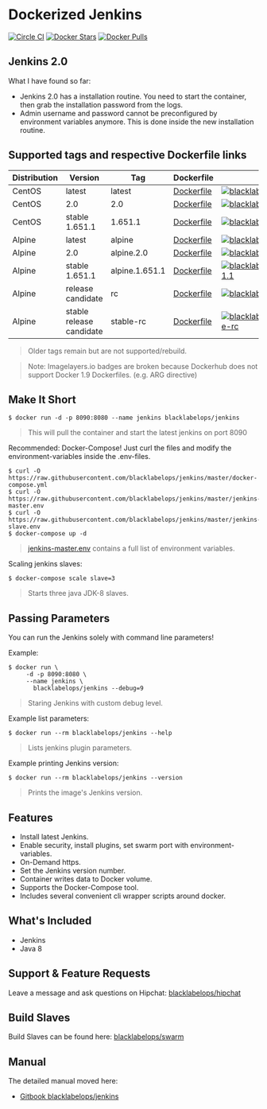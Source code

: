# Dockerized Jenkins

[![Circle CI](https://circleci.com/gh/blacklabelops/jenkins/tree/master.svg?style=shield)](https://circleci.com/gh/blacklabelops/jenkins/tree/master) [![Docker Stars](https://img.shields.io/docker/stars/blacklabelops/jenkins.svg)](https://hub.docker.com/r/blacklabelops/jenkins/) [![Docker Pulls](https://img.shields.io/docker/pulls/blacklabelops/jenkins.svg)](https://hub.docker.com/r/blacklabelops/jenkins/)

## Jenkins 2.0

What I have found so far:

* Jenkins 2.0 has a installation routine. You need to start the container, then grab the installation password from the logs.
* Admin username and password cannot be preconfigured by environment variables anymore. This is done inside the new installation routine.

## Supported tags and respective Dockerfile links

| Distribution | Version      | Tag          | Dockerfile | Size |
|--------------|--------------|--------------|------------|------|
| CentOS | latest | latest | [Dockerfile](https://github.com/blacklabelops/jenkins/blob/master/Dockerfile) | [![blacklabelops/jenkins:latest](https://badge.imagelayers.io/blacklabelops/jenkins:latest.svg)](https://imagelayers.io/?images=blacklabelops/jenkins:latest 'blacklabelops/jenkins:latest') |
| CentOS | 2.0 | 2.0 |  [Dockerfile](https://github.com/blacklabelops/jenkins/blob/master/Dockerfile) | [![blacklabelops/jenkins:2.0](https://badge.imagelayers.io/blacklabelops/jenkins:2.0.svg)](https://imagelayers.io/?images=blacklabelops/jenkins:2.0 'blacklabelops/jenkins:2.0') |
| CentOS | stable 1.651.1 | 1.651.1|  [Dockerfile](https://github.com/blacklabelops/jenkins/blob/master/Dockerfile) | [![blacklabelops/jenkins:1.651.1](https://badge.imagelayers.io/blacklabelops/jenkins:1.651.1.svg)](https://imagelayers.io/?images=blacklabelops/jenkins:1.651.1 'blacklabelops/jenkins:1.651.1') |
| Alpine | latest | alpine | [Dockerfile](https://github.com/blacklabelops/jenkins/blob/master/DockerfileAlpine) | [![blacklabelops/jenkins:alpine](https://badge.imagelayers.io/blacklabelops/jenkins:alpine.svg)](https://imagelayers.io/?images=blacklabelops/jenkins:alpine 'blacklabelops/jenkins:alpine') |
| Alpine | 2.0 | alpine.2.0 | [Dockerfile](https://github.com/blacklabelops/jenkins/blob/master/DockerfileAlpine) | [![blacklabelops/jenkins:alpine.2.0](https://badge.imagelayers.io/blacklabelops/jenkins:alpine.2.0.svg)](https://imagelayers.io/?images=blacklabelops/jenkins:alpine.2.0 'blacklabelops/jenkins:alpine.2.0') |
| Alpine | stable 1.651.1 | alpine.1.651.1 | [Dockerfile](https://github.com/blacklabelops/jenkins/blob/master/DockerfileAlpine) | [![blacklabelops/jenkins:alpine.1.651.1](https://badge.imagelayers.io/blacklabelops/jenkins:alpine.1.651.1.svg)](https://imagelayers.io/?images=blacklabelops/jenkins:alpine.1.651.1 'blacklabelops/jenkins:alpine.1.651.1') |
| Alpine | release candidate | rc | [Dockerfile](https://github.com/blacklabelops/jenkins/blob/master/DockerfileAlpine) | [![blacklabelops/jenkins:rc](https://badge.imagelayers.io/blacklabelops/jenkins:rc.svg)](https://imagelayers.io/?images=blacklabelops/jenkins:rc 'blacklabelops/jenkins:rc') |
| Alpine | stable release candidate | stable-rc | [Dockerfile](https://github.com/blacklabelops/jenkins/blob/master/DockerfileAlpine) | [![blacklabelops/jenkins:alpine.stable-rc](https://badge.imagelayers.io/blacklabelops/jenkins:stable-rc.svg)](https://imagelayers.io/?images=blacklabelops/jenkins:stable-rc 'blacklabelops/jenkins:stable-rc') |

> Older tags remain but are not supported/rebuild.

> Note: Imagelayers.io badges are broken because Dockerhub does not support Docker 1.9 Dockerfiles. (e.g. ARG directive)

## Make It Short

~~~~
$ docker run -d -p 8090:8080 --name jenkins blacklabelops/jenkins
~~~~

> This will pull the container and start the latest jenkins on port 8090

Recommended: Docker-Compose! Just curl the files and modify the environment-variables inside
the .env-files.

~~~~
$ curl -O https://raw.githubusercontent.com/blacklabelops/jenkins/master/docker-compose.yml
$ curl -O https://raw.githubusercontent.com/blacklabelops/jenkins/master/jenkins-master.env
$ curl -O https://raw.githubusercontent.com/blacklabelops/jenkins/master/jenkins-slave.env
$ docker-compose up -d
~~~~

> [jenkins-master.env](https://github.com/blacklabelops/jenkins/blob/master/jenkins-master.env) contains a full list of environment variables.

Scaling jenkins slaves:

~~~~
$ docker-compose scale slave=3
~~~~

> Starts three java JDK-8 slaves.

## Passing Parameters

You can run the Jenkins solely with command line parameters!

Example:

~~~~
$ docker run \
     -d -p 8090:8080 \
     --name jenkins \
	   blacklabelops/jenkins --debug=9
~~~~

> Staring Jenkins with custom debug level.

Example list parameters:

~~~~
$ docker run --rm blacklabelops/jenkins --help
~~~~

> Lists jenkins plugin parameters.

Example printing Jenkins version:

~~~~
$ docker run --rm blacklabelops/jenkins --version
~~~~

> Prints the image's Jenkins version.

## Features

* Install latest Jenkins.
* Enable security, install plugins, set swarm port with environment-variables.
* On-Demand https.
* Set the Jenkins version number.
* Container writes data to Docker volume.
* Supports the Docker-Compose tool.
* Includes several convenient cli wrapper scripts around docker.

## What's Included

* Jenkins
* Java 8

## Support & Feature Requests

Leave a message and ask questions on Hipchat: [blacklabelops/hipchat](https://www.hipchat.com/geogBFvEM)

## Build Slaves

Build Slaves can be found here: [blacklabelops/swarm](https://github.com/blacklabelops/swarm)

## Manual

The detailed manual moved here:

* [Gitbook blacklabelops/jenkins](https://www.gitbook.com/book/blacklabelops/jenkins)
